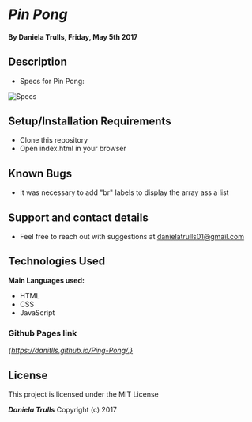# _Pin Pong_

#### By **Daniela Trulls, Friday, May 5th 2017**

## Description

* Specs for Pin Pong:

![Specs](http://i.imgur.com/kszNke2.png)


## Setup/Installation Requirements

* Clone this repository
* Open index.html in your browser

## Known Bugs

* It was necessary to add "br" labels to display the array ass a list

## Support and contact details

* Feel free to reach out with suggestions at danielatrulls01@gmail.com
## Technologies Used

**Main Languages used:**

* HTML
* CSS
* JavaScript

### Github Pages link

*{https://danitlls.github.io/Ping-Pong/.}*

## License

This project is licensed under the MIT License

**_Daniela Trulls_** Copyright (c) 2017
